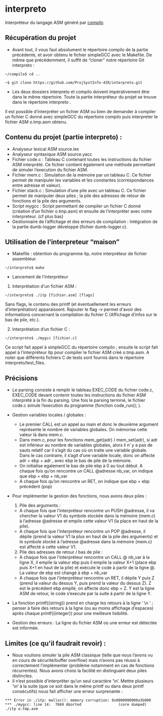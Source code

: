 # interpreto
Interpréteur du langage ASM généré par [compilo](https://github.com/ProjSystInfo-4IR/compilo) 

## Récupération du projet
* Avant tout, il vous faut absolument le répertoire compilo de la partie précédente, et avoir obtenu le fichier simpleGCC avec le Makefile. De même que précédemment, il suffit de “cloner” notre répertoire Git interpreto :

` ~/compilo$ cd .. ` 

` ~$ git clone https://github.com/ProjSystInfo-4IR/interpreto.git `

* Les deux dossiers interpreto et compilo doivent impérativement être dans le même répertoire. Toute la partie interpréteur du projet se trouve dans le répertoire interpreto .

 Il est possible d’interpréter un fichier ASM ou bien de demander à compiler un fichier C donné avec simpleGCC du répertoire compilo puis interpreter le fichier ASM o.tmp.asm obtenu.


## Contenu du projet (partie interpreto) :
* Analyseur lexical ASM source.lex
* Analyseur syntaxique ASM  source.yacc
* Fichier code.c : Tableau C contenant toutes les instructions du fichier ASM interprété. Ce fichier contient également une méthode permettant de simuler l’execution du fichier ASM. 
* Fichier  mem.c : Simulation de la mémoire par un tableau C. Ce fichier permet de manipuler les variables et les constantes (correspondances entre adresse et valeur).
* Fichier stack.c : Simulation d’une pile avec un tableau C. Ce fichier permet de manipuler deux piles ; la pile des adresses de retour de fonctions et la pile des arguments.
* Script mygcc : Script permettant de compiler un fichier C donné (création d’un fichier o.tmp.asm) et ensuite de l’interpréter avec notre interpreteur. (cf plus bas)
* Gestionnaire de l’affichage et des erreurs de compilation : Intégration de la partie  dumb-logger développé (fichier dumb-logger.c). 

## Utilisation de l’interpreteur “maison” 

* Makefile : obtention du programme itp, notre interpréteur de fichier assembleur. 

`~/interpreto$ make `

* Lancement de l'interpréteur 

1.  Interprétation d'un fichier ASM :

` ~/interpreto$ ./itp [fichier.asm] [flags] `

Sans flags, le contenu des printf (et éventuellement les erreurs d’interprétation) apparaissent. Rajouter le flag -v permet d'avoir des informations concernant la compilation du fichier C (Affichage d’infos sur le bas de pile, etc.).

2. Interprétation d’un fichier C : 

`~/interpreto$ ./mygcc [fichier.c] `

Ce script fait appel à simpleGCC du répertoire compilo ; ensuite le script fait appel à l’interpréteur itp pour compiler le fichier ASM créé o.tmp.asm. 
A noter que différents fichiers C de tests sont fournis dans le répertoire interpreto/test_files.


## Précisions 


* Le parsing consiste à remplir le tableau EXEC_CODE du fichier code.c, EXEC_CODE devant contenir toutes les instructions du fichier ASM interprété à la fin du parsing. Une fois le parsing terminé, le fichier code.c simule l’execution du programme (fonction code_run(); ).  

* Gestion variables locales / globales : 
	* Le premier CALL est un appel au main et donc le deuxième argument représente le nombre de variables globales. On mémorise cette valeur là dans mem.c. 
	* Dans mem.c, pour les fonctions mem_get(adr) / mem_set(adr), si adr est inférieur au nombre de variables globales, alors il n’ y a pas de sauts relatif car il s’agit du cas où on traite une variable globale. 
Dans le cas contraire, il s’agit d’une variable locale, donc on affecte adr = ebp + adr  , avec ebp le bas de pile de la mémoire.
	* On initialise egalement le bas de pile ebp à 0 au tout début. A chaque fois qu’on rencontre un CALL @adresse nb_var, on indique que ebp = ebp + nb_var
	* A chaque fois qu’on rencontre un RET, on indique que ebp = ebp précédent (pop)
* Pour implémenter la gestion des fonctions, nous avons deux piles : 
  1. Pile des arguments :
   * A chaque fois que l’interpréteur rencontre un PUSH @adresse, il va chercher la valeur V1 du symbole stockée dans la mémoire (mem.c) à l’adresse @adresse et empile cette valeur V1 (la place en haut de la pile). 
   * A chaque fois que l’interpréteur rencontre un POP @adresse, il dépile (prend la valeur V1 la plus en haut de la pile des arguments) et le symbole stocké à l’adresse @adresse dans la mémoire (mem.c) est affecté à cette valeur V1. 
   2. Pile des adresses de retour / bas de pile :
   * A chaque fois que l’interpréteur rencontre un CALL @ nb_var à la ligne X, il empile la valeur ebp puis il empile la valeur X+1 (place ebp puis X+1 en haut de la pile) et exécute le code à partir de la ligne @. La valeur de ebp est changé à  ebp + nb_var
   * A chaque fois que l’interpréteur rencontre un RET, il dépile Y puis Z (prend la valeur du dessus Y, puis prend la valeur du dessus Z). Z est le précédent ebp empilé, on affecte donc ebp = Z. 
Y est la ligne ASM de retour, le code s’execute par la suite à partir de la ligne Y.

* La fonction printf({string}) prend en charge les retours à la ligne ‘ \n ‘ ; penser à faire des retours à la ligne (ou au moins affichage d’espaces) après chaque printf({integer})  pour une meilleure lisibilité. 


* Gestion des erreurs : La ligne du fichier ASM où une erreur est détectée est informée.

## Limites (ce qu'il faudrait revoir) : 
* Nous voulions simuler la pile ASM classique (telle que nous l’avons vu en cours de sécurité/buffer overflow) mais n’avons pas réussi à correctement l’implémenter (problème notamment en cas de fonctions récurrentes). Nous avons choisi la facilité en distinguant deux piles distinctes. 
* Il n’est possible d’interprêter qu’un seul caractère ‘\n’. Mettre plusieurs ‘\n’ à la suite (que ce soit dans le même printf ou dans deux printf consécutifs) nous fait afficher une erreur surprenante : 

` *** Error in ./itp: malloc(): memory corruption: 0x0000000000a3b000 ***
./mygcc: line 14:  7869 Aborted                 (core dumped) ./itp o.tmp.asm `





